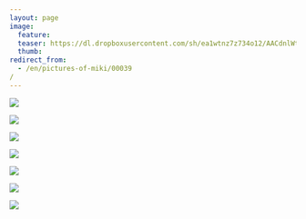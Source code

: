 ```yaml
---
layout: page
image:
  feature:
  teaser: https://dl.dropboxusercontent.com/sh/ea1wtnz7z734o12/AACdnlWtk9CTZIDdYs3G7F9da/mikin-kuvat/1/DSC23081-245px.jpg
  thumb:
redirect_from:
  - /en/pictures-of-miki/00039/
---
```


[![](https://dl.dropboxusercontent.com/sh/ea1wtnz7z734o12/AACIgb4Sj88_95kRq9M_GIY3a/mikin-kuvat/1/DSC22961-800px.jpg)](https://dl.dropboxusercontent.com/sh/ea1wtnz7z734o12/AAB9jxbCy-TUhk7ZH24WMHZ2a/mikin-kuvat/1/DSC22961.JPG)

[![](https://dl.dropboxusercontent.com/sh/ea1wtnz7z734o12/AAAbWxJk6Wc8kDh_xLygcMMja/mikin-kuvat/1/DSC22980-800px.jpg)](https://dl.dropboxusercontent.com/sh/ea1wtnz7z734o12/AABPIOuL-FYBWKb3dTFD-omca/mikin-kuvat/1/DSC22980.JPG)

[![](https://dl.dropboxusercontent.com/sh/ea1wtnz7z734o12/AABcppNuRT6RGss9dnXWDi4Ea/mikin-kuvat/1/DSC22987-800px.jpg)](https://dl.dropboxusercontent.com/sh/ea1wtnz7z734o12/AACFeQ8pnSIXND4SnU3vaKcEa/mikin-kuvat/1/DSC22987.JPG)

[![](https://dl.dropboxusercontent.com/sh/ea1wtnz7z734o12/AAC7RrHJ07VI1PqD7SVBYhT5a/mikin-kuvat/1/DSC23030-800px.jpg)](https://dl.dropboxusercontent.com/sh/ea1wtnz7z734o12/AAAGBdbp-WOmhTT3AlXtKldMa/mikin-kuvat/1/DSC23030.JPG)

[![](https://dl.dropboxusercontent.com/sh/ea1wtnz7z734o12/AABs7D257FiA7kJmuhFHpK9ta/mikin-kuvat/1/DSC23031-800px.jpg)](https://dl.dropboxusercontent.com/sh/ea1wtnz7z734o12/AABHL5ZNOKGKaLRWHtaO0wW3a/mikin-kuvat/1/DSC23031.JPG)

[![](https://dl.dropboxusercontent.com/sh/ea1wtnz7z734o12/AABgFixFexcvmYazB9zAbuNka/mikin-kuvat/1/DSC22957-800px.jpg)](https://dl.dropboxusercontent.com/sh/ea1wtnz7z734o12/AACo0A9sfSxjUx1aEkGAS_46a/mikin-kuvat/1/DSC22957.JPG)

[![](https://dl.dropboxusercontent.com/sh/ea1wtnz7z734o12/AAB1SzoFlE_KNZIRrzP38OKxa/mikin-kuvat/1/DSC23081-800px.jpg)](https://dl.dropboxusercontent.com/sh/ea1wtnz7z734o12/AADqF1WEmQopkUkdHLlwRJ1Ia/mikin-kuvat/1/DSC23081.JPG)
